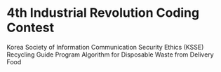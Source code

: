 # 4th Industrial Revolution Coding Contest 
Korea Society of Information Communication Security Ethics (KSSE)
Recycling Guide Program Algorithm for Disposable Waste from Delivery Food 

